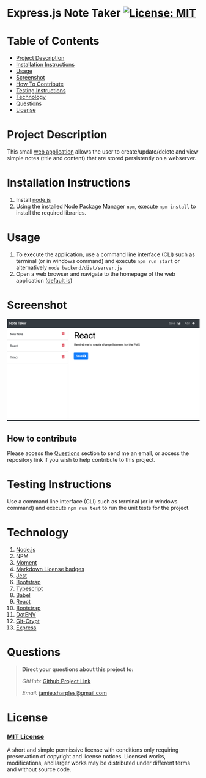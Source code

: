 # Express.js Note Taker      [![License: MIT](https://img.shields.io/badge/License-MIT-yellow.svg)](https://opensource.org/licenses/MIT)

# Table of Contents
- [Project Description](#project-description)
- [Installation Instructions](#installation-instructions)
- [Usage](#usage)
- [Screenshot](#screenshot)
- [How To Contribute](#how-to-contribute)
- [Testing Instructions](#testing-instructions)
- [Technology](#technology)
- [Questions](#questions)
- [License](#license)


# Project Description
This small [web application](https://express-note-taker-jps.herokuapp.com/) allows the user to create/update/delete and view simple notes (title and content) that are stored persistently on a webserver.

# Installation Instructions

1.  Install [node.js](http://nodejs.org)
2.  Using the installed Node Package Manager `npm`, execute `npm install` to install the required libraries.


# Usage

1. To execute the application, use a command line interface (CLI) such as terminal (or in windows command) and execute `npm run start` or alternatively `node backend/dist/server.js`
2. Open a web browser and navigate to the homepage of the web application ([default is](http://localhost:3000))


# Screenshot

![screenshot](./public/img/screenshot.png)

## How to contribute

Please access the [Questions](#questions) section to send me an email, or access the repository link if you wish to help contribute to this project.

# Testing Instructions

Use a command line interface (CLI) such as terminal (or in windows command) and execute `npm run test` to run the unit tests for the project.

# Technology

1. [Node.js](http://nodejs.org)
2. NPM
4. [Moment](https://npmjs.com/package/moment)
5. [Markdown License badges](https://gist.github.com/lukas-h/2a5d00690736b4c3a7ba)
6. [Jest](https://jestjs.io/)
7. [Bootstrap](https://getbootstrap.com/)
8. [Typescript](https://www.typescriptlang.org/)
9. [Babel](https://babeljs.io/)
10. [React](https://www.npmjs.com/package/react)
11. [Bootstrap](https://getbootstrap.com/)
12. [DotENV](https://www.npmjs.com/package/dotenv)
13. [Git-Crypt](https://github.com/AGWA/git-crypt)
14. [Express](https://www.npmjs.com/package/express)

# Questions

>  **Direct your questions about this project to:**
>
>  *GitHub:* [Github Project Link](https://github.com/jsharples777/week-12-homework)
>
>  *Email:* [jamie.sharples@gmail.com](mailto:jamie.sharples@gmail.com)

# License

### [MIT License](https://opensource.org/licenses/MIT)
A short and simple permissive license with conditions only requiring preservation of copyright and license notices. Licensed works, modifications, and larger works may be distributed under different terms and without source code.
